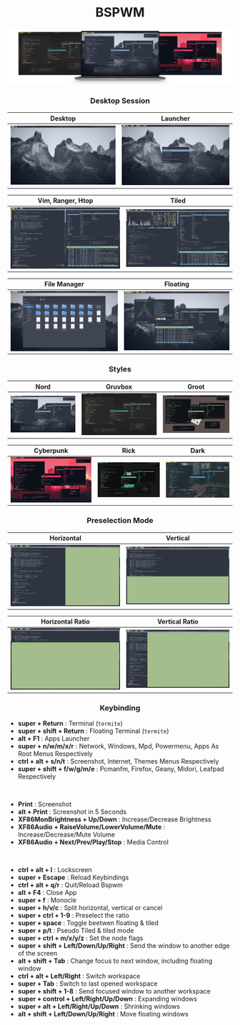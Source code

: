 <h1 align="center">BSPWM</h1>

![main](./bspwm.png)

<h3 align="center">Desktop Session</h3>

Desktop|Launcher
:--:|:--:
![img](./bspwm/1.png)|![img](./bspwm/12.png)

Vim, Ranger, Htop|Tiled
:--:|:--:
![img](./bspwm/2.png)|![img](./bspwm/3.png)

File Manager|Floating
:--:|:--:
![img](./bspwm/5.png)|![img](./bspwm/4.png)

<h3 align="center">Styles</h3>

|Nord|Gruvbox|Groot|
|--|--|--|
|![img](./bspwm/6.png)|![img](./bspwm/7.png)|![img](./bspwm/8.png)|

|Cyberpunk|Rick|Dark|
|--|--|--|
|![img](./bspwm/9.png)|![img](./bspwm/10.png)|![img](./bspwm/11.png)|

<h3 align="center">Preselection Mode</h3>

Horizontal|Vertical
:--:|:--:
![img](./bspwm/13.png)|![img](./bspwm/14.png)

Horizontal Ratio|Vertical Ratio
:--:|:--:
![img](./bspwm/16.png)|![img](./bspwm/15.png)

<h3 align="center">Keybinding</h3>

+ **super + Return**  :  Terminal (`termite`)
+ **super + shift + Return**  :  Floating Terminal (`termite`)
+ **alt + F1**  :  Apps Launcher
+ **super + n/w/m/x/r**  :  Network, Windows, Mpd, Powermenu, Apps As Root Menus Respectively
+ **ctrl + alt + s/n/t**  :  Screenshot, Internet, Themes Menus Respectively
+ **super + shift + f/w/g/m/e**  :  Pcmanfm, Firefox, Geany, Midori, Leafpad Respectively

<br  />

+ **Print** : Screenshot
+ **alt + Print** : Screenshot in 5 Seconds
+ **XF86MonBrightness + Up/Down** : Increase/Decrease Brightness
+ **XF86Audio + RaiseVolume/LowerVolume/Mute** : Increase/Decrease/Mute Volume
+ **XF86Audio + Next/Prev/Play/Stop** : Media Control

<br  />

+ **ctrl + alt + l** : Lockscreen
+ **super + Escape** : Reload Keybindings
+ **ctrl + alt + q/r** : Quit/Reload Bspwm
+ **alt + F4** : Close App
+ **super + f** : Monocle
+ **super + h/v/c** : Split horizontal, vertical or cancel
+ **super + ctrl + 1-9** : Preselect the ratio
+ **super + space** : Toggle beetwen floating & tiled
+ **super + p/t** : Pseudo Tiled & tiled mode
+ **super + ctrl + m/x/y/z** : Set the node flags
+ **super + shift + Left/Down/Up/Right** : Send the window to another edge of the screen
+ **alt + shift + Tab** : Change focus to next window, including floating window
+ **ctrl + alt + Left/Right** : Switch workspace
+ **super + Tab** : Switch to last opened workspace
+ **super + shift + 1-8** : Send focused window to another workspace
+ **super + control + Left/Right/Up/Down** : Expanding windows
+ **super + alt + Left/Right/Up/Down** : Shrinking windows
+ **alt + shift + Left/Down/Up/Right** : Move floating windows
